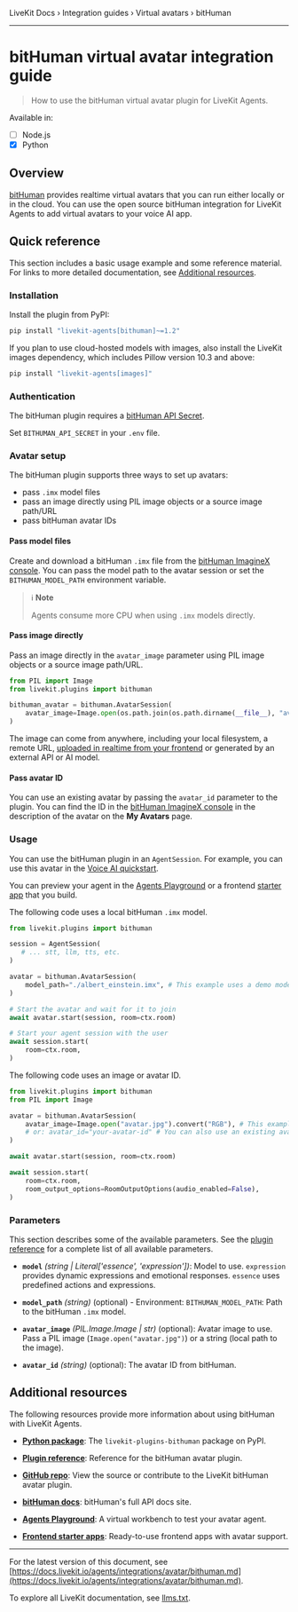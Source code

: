 LiveKit Docs › Integration guides › Virtual avatars › bitHuman

---

# bitHuman virtual avatar integration guide

> How to use the bitHuman virtual avatar plugin for LiveKit Agents.

Available in:
- [ ] Node.js
- [x] Python

## Overview

[bitHuman](https://www.bithuman.ai/) provides realtime virtual avatars that you can run either locally or in the cloud. You can use the open source bitHuman integration for LiveKit Agents to add virtual avatars to your voice AI app.

## Quick reference

This section includes a basic usage example and some reference material. For links to more detailed documentation, see [Additional resources](#additional-resources).

### Installation

Install the plugin from PyPI:

```bash
pip install "livekit-agents[bithuman]~=1.2"

```

If you plan to use cloud-hosted models with images, also install the LiveKit images dependency, which includes Pillow version 10.3 and above:

```bash
pip install "livekit-agents[images]"

```

### Authentication

The bitHuman plugin requires a [bitHuman API Secret](https://imaginex.bithuman.ai/#api).

Set `BITHUMAN_API_SECRET` in your `.env` file.

### Avatar setup

The bitHuman plugin supports three ways to set up avatars:

- pass `.imx` model files
- pass an image directly using PIL image objects or a source image path/URL
- pass bitHuman avatar IDs

#### Pass model files

Create and download a bitHuman `.imx` file from the [bitHuman ImagineX console](https://imaginex.bithuman.ai). You can pass the model path to the avatar session or set the `BITHUMAN_MODEL_PATH` environment variable.

> ℹ️ **Note**
> 
> Agents consume more CPU when using `.imx` models directly.

#### Pass image directly

Pass an image directly in the `avatar_image` parameter using PIL image objects or a source image path/URL.

```python
from PIL import Image
from livekit.plugins import bithuman

bithuman_avatar = bithuman.AvatarSession(
    avatar_image=Image.open(os.path.join(os.path.dirname(__file__), "avatar.jpg")),
)

```

The image can come from anywhere, including your local filesystem, a remote URL, [uploaded in realtime from your frontend](https://docs.livekit.io/home/client/data/byte-streams.md#sending-files) or generated by an external API or AI model.

#### Pass avatar ID

You can use an existing avatar by passing the `avatar_id` parameter to the plugin. You can find the ID in the [bitHuman ImagineX console](https://imaginex.bithuman.ai) in the description of the avatar on the **My Avatars** page.

### Usage

You can use the bitHuman plugin in an `AgentSession`. For example, you can use this avatar in the [Voice AI quickstart](https://docs.livekit.io/agents/start/voice-ai.md).

You can preview your agent in the [Agents Playground](https://docs.livekit.io/agents/start/playground.md) or a frontend [starter app](https://docs.livekit.io/agents/start/frontend.md#starter-apps) that you build.

The following code uses a local bitHuman `.imx` model.

```python
from livekit.plugins import bithuman

session = AgentSession(
   # ... stt, llm, tts, etc.
)

avatar = bithuman.AvatarSession(
    model_path="./albert_einstein.imx", # This example uses a demo model installed in the current directory
)

# Start the avatar and wait for it to join
await avatar.start(session, room=ctx.room)

# Start your agent session with the user
await session.start(
    room=ctx.room,
)

```

The following code uses an image or avatar ID.

```python
from livekit.plugins import bithuman
from PIL import Image

avatar = bithuman.AvatarSession(
    avatar_image=Image.open("avatar.jpg").convert("RGB"), # This example uses an image in the current directory.
    # or: avatar_id="your-avatar-id" # You can also use an existing avatar ID.
)

await avatar.start(session, room=ctx.room)

await session.start(
    room=ctx.room,
    room_output_options=RoomOutputOptions(audio_enabled=False),
)

```

### Parameters

This section describes some of the available parameters. See the [plugin reference](https://docs.livekit.io/reference/python/v1/livekit/plugins/bithuman/index.html.md#livekit.plugins.bithuman.AvatarSession) for a complete list of all available parameters.

- **`model`** _(string | Literal['essence', 'expression'])_: Model to use. `expression` provides dynamic expressions and emotional responses. `essence` uses predefined actions and expressions.

- **`model_path`** _(string)_ (optional) - Environment: `BITHUMAN_MODEL_PATH`: Path to the bitHuman `.imx` model.

- **`avatar_image`** _(PIL.Image.Image | str)_ (optional): Avatar image to use. Pass a PIL image (`Image.open("avatar.jpg")`) or a string (local path to the image).

- **`avatar_id`** _(string)_ (optional): The avatar ID from bitHuman.

## Additional resources

The following resources provide more information about using bitHuman with LiveKit Agents.

- **[Python package](https://pypi.org/project/livekit-plugins-bithuman/)**: The `livekit-plugins-bithuman` package on PyPI.

- **[Plugin reference](https://docs.livekit.io/reference/python/v1/livekit/plugins/bithuman.md)**: Reference for the bitHuman avatar plugin.

- **[GitHub repo](https://github.com/livekit/agents/tree/main/livekit-plugins/livekit-plugins-bithuman)**: View the source or contribute to the LiveKit bitHuman avatar plugin.

- **[bitHuman docs](https://sdk.docs.bithuman.ai)**: bitHuman's full API docs site.

- **[Agents Playground](https://docs.livekit.io/agents/start/playground.md)**: A virtual workbench to test your avatar agent.

- **[Frontend starter apps](https://docs.livekit.io/agents/start/frontend.md#starter-apps)**: Ready-to-use frontend apps with avatar support.

---


For the latest version of this document, see [https://docs.livekit.io/agents/integrations/avatar/bithuman.md](https://docs.livekit.io/agents/integrations/avatar/bithuman.md).

To explore all LiveKit documentation, see [llms.txt](https://docs.livekit.io/llms.txt).